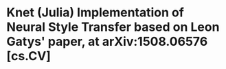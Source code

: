 # Knet (Julia) Implementation of Neural Style Transfer based on Leon Gatys' paper, at arXiv:1508.06576 [cs.CV] 